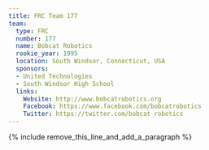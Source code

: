 ```yaml
---
title: FRC Team 177
team:
  type: FRC
  number: 177
  name: Bobcat Robotics
  rookie_year: 1995
  location: South Windsor, Connecticut, USA
  sponsors:
  - United Technologies
  - South Windsor High School
  links:
    Website: http://www.bobcatrobotics.org
    Facebook: https://www.facebook.com/bobcatrobotics
    Twitter: https://twitter.com/bobcat_robotics
---
```


{% include remove_this_line_and_add_a_paragraph %}
